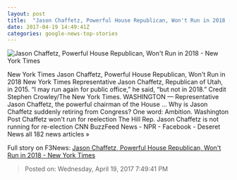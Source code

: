 ```yaml
---
layout: post
title:  "Jason Chaffetz, Powerful House Republican, Won't Run in 2018 - New York Times"
date: 2017-04-19 14:49:41Z
categories: google-news-top-stories
---
```


![Jason Chaffetz, Powerful House Republican, Won't Run in 2018 - New York Times](https://static01.nyt.com/images/2017/04/20/us/20chaffetz/10MORMONS2-facebookJumbo.jpg)

New York Times Jason Chaffetz, Powerful House Republican, Won't Run in 2018 New York Times Representative Jason Chaffetz, Republican of Utah, in 2015. “I may run again for public office,” he said, “but not in 2018.” Credit Stephen Crowley/The New York Times. WASHINGTON — Representative Jason Chaffetz, the powerful chairman of the House ... Why is Jason Chaffetz suddenly retiring from Congress? One word: Ambition. Washington Post Chaffetz won't run for reelection The Hill Rep. Jason Chaffetz is not running for re-election CNN BuzzFeed News - NPR - Facebook - Deseret News all 182 news articles »


Full story on F3News: [Jason Chaffetz, Powerful House Republican, Won't Run in 2018 - New York Times](http://www.f3nws.com/n/srgWV)

> Posted on: Wednesday, April 19, 2017 7:49:41 PM
